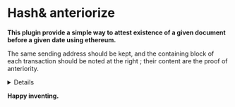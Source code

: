# Hash& anteriorize

**This plugin provide a simple way to attest existence of a given document before a given date using ethereum.**

The same sending address should be kept, and the containing block of each transaction should be noted at the right ; their content are the proof of anteriority.

<details>

Install activate, right click on the desired file or folder and click on "Hash and anteriorize".

The recap will then be produced with the suffix .recap.md (.md hidden).

The recap makes easy to reproduce the hash (don't forget to de-indent. splitting the document is done with "\n\n---\n").

Hash reproduction method from source method is explained in parameters, and is easy with the provided zip or recap file.
The first 64 digits (in decimal) of the final hash is split into 6 chunks of 14 digit with an overlap of 4 that are used as amount for the transaction.

</details>

**Happy inventing.**
